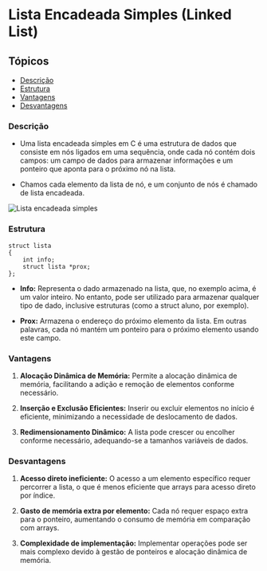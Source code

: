 # Lista Encadeada Simples (Linked List)

## Tópicos

- [Descrição](#descrição)
- [Estrutura](#estrutura)
- [Vantagens](#vantagens)
- [Desvantagens](#desvantagens)

### Descrição

- Uma lista encadeada simples em C é uma estrutura de dados que consiste em nós ligados em uma sequência, onde cada nó contém dois campos: um campo de dados para armazenar informações e um ponteiro que aponta para o próximo nó na lista.

- Chamos cada elemento da lista de nó, e um conjunto de nós é chamado de lista encadeada.

![Lista encadeada simples](https://github.com/JhoanDev/LinkedList/blob/main/ListaEncadeadaSimples/Img/Lista_encadeada_simples_representacao.png)

### Estrutura

```
struct lista
{
    int info;
    struct lista *prox;
};
```

- **Info:** Representa o dado armazenado na lista, que, no exemplo acima, é um valor inteiro. No entanto, pode ser utilizado para armazenar qualquer tipo de dado, inclusive estruturas (como a struct aluno, por exemplo).

- **Prox:** Armazena o endereço do próximo elemento da lista. Em outras palavras, cada nó mantém um ponteiro para o próximo elemento usando este campo.

### Vantagens

1. **Alocação Dinâmica de Memória:** Permite a alocação dinâmica de memória, facilitando a adição e remoção de elementos conforme necessário.

2. **Inserção e Exclusão Eficientes:** Inserir ou excluir elementos no início é eficiente, minimizando a necessidade de deslocamento de dados.

3. **Redimensionamento Dinâmico:** A lista pode crescer ou encolher conforme necessário, adequando-se a tamanhos variáveis de dados.

### Desvantagens

1. **Acesso direto ineficiente:** O acesso a um elemento específico requer percorrer a lista, o que é menos eficiente que arrays para acesso direto por índice.

2. **Gasto de memória extra por elemento:** Cada nó requer espaço extra para o ponteiro, aumentando o consumo de memória em comparação com arrays.

3. **Complexidade de implementação:** Implementar operações pode ser mais complexo devido à gestão de ponteiros e alocação dinâmica de memória.
